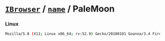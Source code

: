 # [`IBrowser`](/api/ua-parser-js/get-browser.md) / [`name`](../name.md) / PaleMoon

### Linux

```sh
Mozilla/5.0 (X11; Linux x86_64; rv:52.9) Gecko/20100101 Goanna/3.4 Firefox/52.9 PaleMoon/27.6.1
```